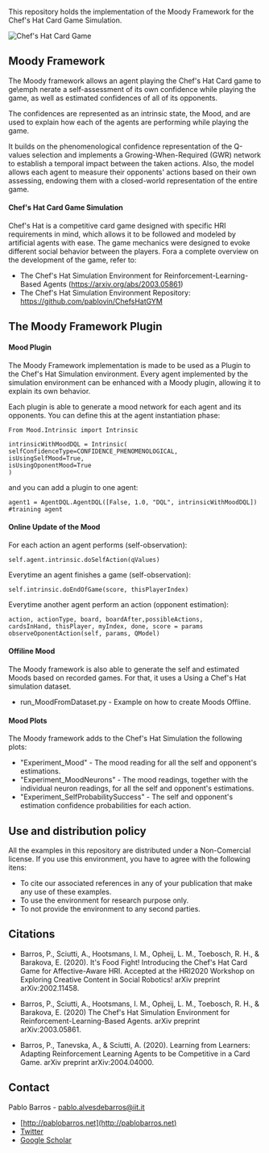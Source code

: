 This repository holds the implementation of the Moody Framework for the Chef's Hat Card Game Simulation.

![Chef's Hat Card Game](gitImages/cardGame.jpg) 

## Moody Framework

The Moody framework allows an agent playing the Chef's Hat Card game to ge\emph nerate a self-assessment
of its own confidence while playing the game, as well as estimated confidences
of all of its opponents.

The confidences are represented as an intrinsic state, the Mood, and are used to explain how
each of the agents are performing while
playing the game.

It builds on the phenomenological confidence representation of the Q-values selection and implements a Growing-When-Required (GWR) network to establish a temporal impact between the taken actions. Also, the model allows each agent to measure their opponents' actions based on their own assessing, endowing them with a closed-world representation of the entire game.

#### Chef's Hat Card Game Simulation

Chef's Hat is a competitive card game  designed with specific HRI requirements in mind, which allows it to be followed and modeled by artificial agents with ease. The game mechanics were designed to evoke different social behavior between the players. 
Fora a complete overview on the development of the game, refer to:

- The Chef's Hat Simulation Environment for Reinforcement-Learning-Based Agents (https://arxiv.org/abs/2003.05861)
- The Chef's Hat Simulation Environment Repository: https://github.com/pablovin/ChefsHatGYM


## The Moody Framework Plugin

#### Mood Plugin
The Moody Framework implementation is made to be used as a Plugin to the Chef's Hat Simulation environment.
Every agent implemented by the simulation environment can be enhanced with a Moody plugin, allowing it to explain
its own behavior.

Each plugin is able to generate a mood network for each agent and its opponents. You can define this
at the agent instantiation phase:

```
From Mood.Intrinsic import Intrinsic

intrinsicWithMoodDQL = Intrinsic(
selfConfidenceType=CONFIDENCE_PHENOMENOLOGICAL, 
isUsingSelfMood=True,
isUsingOponentMood=True
)
```

and you can add a plugin to one agent:

```
agent1 = AgentDQL.AgentDQL([False, 1.0, "DQL", intrinsicWithMoodDQL]) #training agent
```

#### Online Update of the Mood

For each action an agent performs (self-observation):

```
self.agent.intrinsic.doSelfAction(qValues) 
```
Everytime an agent finishes a game (self-observation):

```
self.intrinsic.doEndOfGame(score, thisPlayerIndex)
```

Everytime another agent perform an action (opponent estimation):

```
action, actionType, board, boardAfter,possibleActions, 
cardsInHand, thisPlayer, myIndex, done, score = params
observeOponentAction(self, params, QModel)
```
#### Offiline Mood

The Moody framework is also able to generate the self and estimated Moods based on 
recorded games. For that, it uses a 
Using a Chef's Hat simulation dataset.

- run_MoodFromDataset.py - Example on how to create Moods Offline.

#### Mood Plots

The Moody framework adds to the Chef's Hat Simulation the following plots:

- "Experiment_Mood" - The mood reading for all the self and opponent's estimations.
- "Experiment_MoodNeurons" - The mood readings, together with the individual neuron readings, for all the self and opponent's estimations.
- "Experiment_SelfProbabilitySuccess" - The self and opponent's estimation confidence probabilities for each action.


## Use and distribution policy

All the examples in this repository are distributed under a Non-Comercial license. If you use this environment, you have to agree with the following itens:

- To cite our associated references in any of your publication that make any use of these examples.
- To use the environment for research purpose only.
- To not provide the environment to any second parties.

## Citations

- Barros, P., Sciutti, A., Hootsmans, I. M., Opheij, L. M., Toebosch, R. H., & Barakova, E. (2020). It's Food Fight! Introducing the Chef's Hat Card Game for Affective-Aware HRI. Accepted at the HRI2020
  Workshop on Exploring Creative Content in Social Robotics! arXiv preprint arXiv:2002.11458.

- Barros, P., Sciutti, A., Hootsmans, I. M., Opheij, L. M., Toebosch, R. H., & Barakova, E. (2020) The Chef's Hat Simulation Environment for Reinforcement-Learning-Based Agents. arXiv preprint arXiv:2003.05861.

- Barros, P., Tanevska, A., & Sciutti, A. (2020). Learning from Learners: Adapting Reinforcement Learning Agents to be Competitive in a Card Game. arXiv preprint arXiv:2004.04000.

## Contact

Pablo Barros - pablo.alvesdebarros@iit.it

- [http://pablobarros.net](http://pablobarros.net)
- [Twitter](https://twitter.com/PBarros_br)
- [Google Scholar](https://scholar.google.com/citations?user=LU9tpkMAAAAJ)
